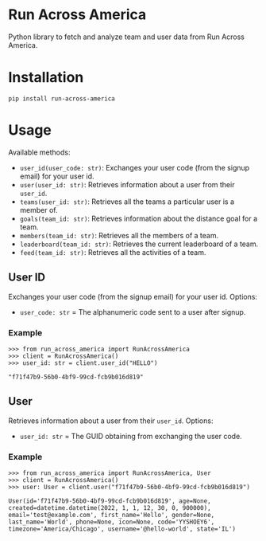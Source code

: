 # Run Across America
Python library to fetch and analyze team and user data from Run Across America.

# Installation
```
pip install run-across-america
```

# Usage
Available methods:
- `user_id(user_code: str)`: Exchanges your user code (from the signup email) for your user id.
- `user(user_id: str)`: Retrieves information about a user from their `user_id`.
- `teams(user_id: str)`: Retrieves all the teams a particular user is a member of.
- `goals(team_id: str)`: Retrieves information about the distance goal for a team.
- `members(team_id: str)`: Retrieves all the members of a team.
- `leaderboard(team_id: str)`: Retrieves the current leaderboard of a team.
- `feed(team_id: str)`: Retrieves all the activities of a team.

## User ID
Exchanges your user code (from the signup email) for your user id. Options:
- `user_code: str` = The alphanumeric code sent to a user after signup.

### Example
```
>>> from run_across_america import RunAcrossAmerica
>>> client = RunAcrossAmerica()
>>> user_id: str = client.user_id("HELLO")

"f71f47b9-56b0-4bf9-99cd-fcb9b016d819"
```

## User
Retrieves information about a user from their `user_id`. Options:
- `user_id: str` = The GUID obtaining from exchanging the user code. 

### Example
```
>>> from run_across_america import RunAcrossAmerica, User
>>> client = RunAcrossAmerica()
>>> user: User = client.user("f71f47b9-56b0-4bf9-99cd-fcb9b016d819")

User(id='f71f47b9-56b0-4bf9-99cd-fcb9b016d819', age=None, created=datetime.datetime(2022, 1, 1, 12, 30, 0, 900000), email='test@example.com', first_name='Hello', gender=None, last_name='World', phone=None, icon=None, code='YYSHOEY6', timezone='America/Chicago', username='@hello-world', state='IL')
```
